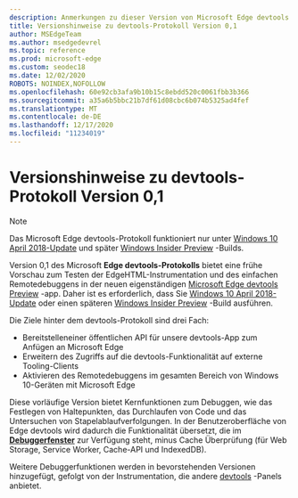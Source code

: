 ```yaml
---
description: Anmerkungen zu dieser Version von Microsoft Edge devtools Protocol, Version 0,1
title: Versionshinweise zu devtools-Protokoll Version 0,1
author: MSEdgeTeam
ms.author: msedgedevrel
ms.topic: reference
ms.prod: microsoft-edge
ms.custom: seodec18
ms.date: 12/02/2020
ROBOTS: NOINDEX,NOFOLLOW
ms.openlocfilehash: 60e92cb3afa9b10b15c8ebdd520c0061fbb3b366
ms.sourcegitcommit: a35a6b5bbc21b7df61d08cbc6b074b5325ad4fef
ms.translationtype: MT
ms.contentlocale: de-DE
ms.lasthandoff: 12/17/2020
ms.locfileid: "11234019"
---
```

# Versionshinweise zu devtools-Protokoll Version 0,1

> [!NOTE]
> Das Microsoft Edge devtools-Protokoll funktioniert nur unter [Windows 10 April 2018-Update](https://blogs.windows.com/windowsexperience/2018/04/30/how-to-get-the-windows-10-april-2018-update/#5VXkQMU41CJzZPER.97) und später [Windows Insider Preview](https://insider.windows.com/en-us/getting-started/) -Builds.

Version 0,1 des Microsoft **Edge devtools-Protokolls** bietet eine frühe Vorschau zum Testen der EdgeHTML-Instrumentation und des einfachen Remotedebuggens in der neuen eigenständigen [Microsoft Edge devtools Preview](https://www.microsoft.com/store/p/microsoft-edge-devtools-preview/9mzbfrmz0mnj?activetab=pivot%3aoverviewtab) -app. Daher ist es erforderlich, dass Sie [Windows 10 April 2018-Update](https://blogs.windows.com/windowsexperience/2018/04/30/how-to-get-the-windows-10-april-2018-update/#5VXkQMU41CJzZPER.97) oder einen späteren [Windows Insider Preview](https://insider.windows.com/en-us/getting-started/) -Build ausführen.

Die Ziele hinter dem devtools-Protokoll sind drei Fach:

 - Bereitstelleneiner öffentlichen API für unsere devtools-App zum Anfügen an Microsoft Edge
 - Erweitern des Zugriffs auf die devtools-Funktionalität auf externe Tooling-Clients
 - Aktivieren des Remotedebuggens im gesamten Bereich von Windows 10-Geräten mit Microsoft Edge 

Diese vorläufige Version bietet Kernfunktionen zum Debuggen, wie das Festlegen von Haltepunkten, das Durchlaufen von Code und das Untersuchen von Stapelablaufverfolgungen. In der Benutzeroberfläche von Edge devtools wird dadurch die Funktionalität übersetzt, die im [**Debuggerfenster**](../../devtools-guide/debugger.md) zur Verfügung steht, minus Cache Überprüfung (für Web Storage, Service Worker, Cache-API und IndexedDB). 

Weitere Debuggerfunktionen werden in bevorstehenden Versionen hinzugefügt, gefolgt von der Instrumentation, die andere [devtools](../index.md) -Panels anbietet.
